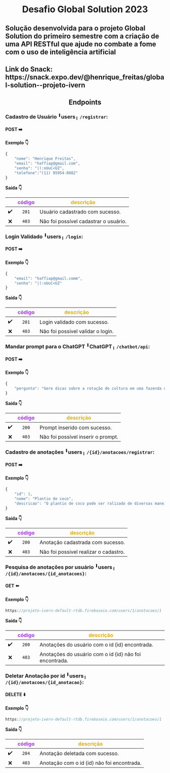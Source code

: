 <h1 align="center">Desafio Global Solution 2023</h1>
 
<h2> Solução desenvolvida para o projeto Global Solution do primeiro semestre com a criação de uma API RESTful que ajude no combate a fome com o uso de inteligência artificial</h2>

<h2> Link do Snack: https://snack.expo.dev/@henrique_freitas/global-solution--projeto-ivern </h2>


<h2 align="center">Endpoints</h2>

### Cadastro de Usuário ╹users╷ **`/registrar`**:

#### POST ➡️

**Exemplo 👇**
```js
{
	"nome": "Henrique Freitas",
	"email": "haffiap@gmail.com",
	"senha": "|(:oUuC<UZ",
	"telefone":"(11) 95954-0882"
}
```

**Saída 👇**

|  | <font color="#aa31f5">código</font> | <font color="#e0af0d">descrição</font> |
|:------:|:------:|-----------|
✔️ | `201` | Usuário cadastrado com sucesso.
❌ | `403` | Não foi possível cadastrar o usuário.


### Login Validado ╹users╷ **`/login`**:

#### POST ➡️

**Exemplo 👇**
```js
{
	"email": "haffiap@gmail.comm",
	"senha": "|(:oUuC<UZ"
}
```

**Saída 👇**

|  | <font color="#aa31f5">código</font> | <font color="#e0af0d">descrição</font> |
|:------:|:------:|-----------|
| ✔️ | `201` | Login validado com sucesso.
| ❌ | `403` | Não foi possivel validar o login.

### Mandar prompt para o ChatGPT ╹ChatGPT╷ **`/chatbot/api`**:

#### POST ➡️

**Exemplo 👇**
```js
{
	"pergunta": "Gere dicas sobre a rotação de cultura em uma fazenda de médio porte no interior de São Paulo com 4 hectares de terreno disponível para plantação e com média de temperatura anual de 25 graus.",
}
```

**Saída 👇**

|  | <font color="#aa31f5">código</font> | <font color="#e0af0d">descrição</font> |
|:------:|:------:|-----------|
✔️ | `200` | Prompt inserido com sucesso.
❌ | `403` | Não foi possível inserir o prompt.



### Cadastro de anotações ╹users╷ **`/{id}/anotacoes/registrar`**:

#### POST ➡️

**Exemplo 👇**
```js
{
	"id": 1,
	"nome": "Plantio de coco",
	"descricao": "O plantio de coco pode ser ralizado de diversas maneiras..." 
}
```

**Saída 👇**

|  | <font color="#aa31f5">código</font> | <font color="#e0af0d">descrição</font> |
|:------:|:------:|-----------|
| ✔️ | `200` | Anotação cadastrada com sucesso.
| ❌ | `403` | Não foi possivel realizar o cadastro.

### Pesquisa de anotações por usuário ╹users╷ **`/{id}/anotacoes/{id_anotacoes}`**:

#### GET ⬅️

**Exemplo 👇**
```js
https://projeto-ivern-default-rtdb.firebaseio.com/users/1/anotacoes/1
```

**Saída 👇**

|  | <font color="#aa31f5">código</font> | <font color="#e0af0d">descrição</font> |
|:------:|:------:|-----------|
| ✔️ | `200` | Anotações do usuário com o id {id} encontrada.
| ❌ | `403` | Anotações do usuário com o id {id} não foi encontrada.


### Deletar Anotação por id ╹users╷ **`/{id}/anotacoes/{id_anotacao}`**:

#### DELETE ⬇️

**Exemplo 👇**
```js
https://projeto-ivern-default-rtdb.firebaseio.com/users/1/anotacoes/1
```

**Saída 👇**

|  | <font color="#aa31f5">código</font> | <font color="#e0af0d">descrição</font> |
|:------:|:------:|-----------|
| ✔️ | `204` | Anotação deletada com sucesso.
| ❌ | `403` | Anotação com o id {id} não foi encontrada.